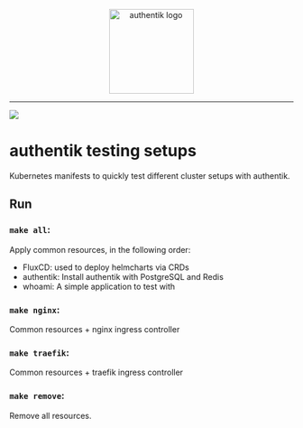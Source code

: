 <p align="center">
    <img src="https://goauthentik.io/img/icon_top_brand_colour.svg" height="150" alt="authentik logo">
</p>

---

[![](https://img.shields.io/discord/809154715984199690?label=Discord&style=for-the-badge)](https://discord.gg/jg33eMhnj6)

# authentik testing setups

Kubernetes manifests to quickly test different cluster setups with authentik.

## Run

### `make all`:

Apply common resources, in the following order:

- FluxCD: used to deploy helmcharts via CRDs
- authentik: Install authentik with PostgreSQL and Redis
- whoami: A simple application to test with

### `make nginx`:

Common resources + nginx ingress controller

### `make traefik`:

Common resources + traefik ingress controller

### `make remove`:

Remove all resources.
